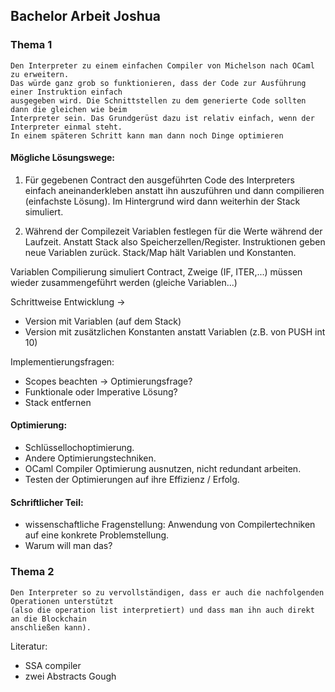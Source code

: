 ## Bachelor Arbeit Joshua

### Thema 1

```
Den Interpreter zu einem einfachen Compiler von Michelson nach OCaml zu erweitern.
Das würde ganz grob so funktionieren, dass der Code zur Ausführung einer Instruktion einfach 
ausgegeben wird. Die Schnittstellen zu dem generierte Code sollten dann die gleichen wie beim 
Interpreter sein. Das Grundgerüst dazu ist relativ einfach, wenn der Interpreter einmal steht. 
In einem späteren Schritt kann man dann noch Dinge optimieren 
```

#### Mögliche Lösungswege:

1. Für gegebenen Contract den ausgeführten Code des Interpreters einfach aneinanderkleben anstatt 
ihn auszuführen und dann compilieren (einfachste Lösung). Im Hintergrund wird dann weiterhin der Stack simuliert.

2. Während der Compilezeit Variablen festlegen für die Werte während der Laufzeit. 
Anstatt Stack also Speicherzellen/Register. 
Instruktionen geben neue Variablen zurück. Stack/Map hält Variablen und Konstanten.  


Variablen 
Compilierung simuliert Contract, Zweige (IF, ITER,...) müssen wieder zusammengeführt werden (gleiche Variablen...)


Schrittweise Entwicklung -> 
- Version mit Variablen (auf dem Stack)
- Version mit zusätzlichen Konstanten anstatt Variablen (z.B. von PUSH int 10)

Implementierungsfragen:
- Scopes beachten -> Optimierungsfrage?
- Funktionale oder Imperative Lösung?
- Stack entfernen

#### Optimierung:
- Schlüssellochoptimierung.
- Andere Optimierungstechniken.
- OCaml Compiler Optimierung ausnutzen, nicht redundant arbeiten.
- Testen der Optimierungen auf ihre Effizienz / Erfolg.


#### Schriftlicher Teil:
- wissenschaftliche Fragenstellung: Anwendung von Compilertechniken auf eine konkrete Problemstellung.
- Warum will man das?



### Thema 2
```
Den Interpreter so zu vervollständigen, dass er auch die nachfolgenden Operationen unterstützt
(also die operation list interpretiert) und dass man ihn auch direkt an die Blockchain
anschließen kann).
```


Literatur:
- SSA compiler
- zwei Abstracts Gough
